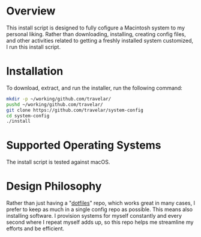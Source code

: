 # Overview

This install script is designed to fully cofigure a Macintosh system to my
personal liking. Rather than downloading, installing, creating config files,
and other activities related to getting a freshly installed system customized,
I run this install script.

# Installation

To download, extract, and run the installer, run the following command:

```bash
mkdir -p ~/working/github.com/travelar/
pushd ~/working/github.com/travelar/
git clone https://github.com/travelar/system-config
cd system-config
./install
```

# Supported Operating Systems

The install script is tested against macOS.

# Design Philosophy

Rather than just having a "[dotfiles](https://www.google.com/search?q=dotfiles)"
repo, which works great in many cases, I prefer to keep as much in a single
config repo as possible. This means also installing software. I provision
systems for myself constantly and every second where I repeat myself adds up, so
this repo helps me streamline my efforts and be efficient.
